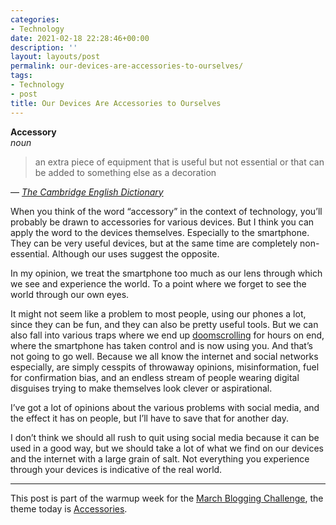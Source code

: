 ```yaml
---
categories:
- Technology
date: 2021-02-18 22:28:46+00:00
description: ''
layout: layouts/post
permalink: our-devices-are-accessories-to-ourselves/
tags:
- Technology
- post
title: Our Devices Are Accessories to Ourselves
---
```


<p><strong>Accessory</strong><br/><em>noun</em></p>
<blockquote>an extra piece of equipment that is useful but not essential or that can be added to something else as a decoration</blockquote><figcaption>— <cite><a href="https://dictionary.cambridge.org/dictionary/english/accessory">The Cambridge English Dictionary</cite></a></figcaption>

When you think of the word “accessory” in the context of technology, you’ll probably be drawn to accessories for various devices. But I think you can apply the word to the devices themselves. Especially to the smartphone. They can be very useful devices, but at the same time are completely non-essential. Although our uses suggest the opposite.

In my opinion, we treat the smartphone too much as our lens through which we see and experience the world. To a point where we forget to see the world through our own eyes.

It might not seem like a problem to most people, using our phones a lot, since they can be fun, and they can also be pretty useful tools. But we can also fall into various traps where we end up [doomscrolling](https://en.wikipedia.org/wiki/Doomscrolling) for hours on end, where the smartphone has taken control and is now using you. And that’s not going to go well. Because we all know the internet and social networks especially, are simply cesspits of throwaway opinions, misinformation, fuel for confirmation bias, and an endless stream of people wearing digital disguises trying to make themselves look clever or aspirational.

I’ve got a lot of opinions about the various problems with social media, and the effect it has on people, but I’ll have to save that for another day.

I don’t think we should all rush to quit using social media because it can be used in a good way, but we should take a lot of what we find on our devices and the internet with a large grain of salt. Not everything you experience through your devices is indicative of the real world.

---

This post is part of the warmup week for the [March Blogging Challenge](https://chrishannah.me/march-blogging-challenge/), the theme today is [Accessories](https://dailybloggingchallenge.com/02/18/february-18-2021-accessories/).
